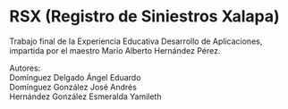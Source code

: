 # RSX (Registro de Siniestros Xalapa)
Trabajo final de la Experiencia Educativa Desarrollo de Aplicaciones, impartida por el maestro Mario Alberto Hernández Pérez.<br/>

Autores:<br/>
Domínguez Delgado Ángel Eduardo<br/>
Domínguez González José Andrés<br/>
Hernández González Esmeralda Yamileth<br/>
